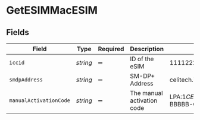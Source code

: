 # GetESIMMacESIM


## Fields

| Field                                            | Type                                             | Required                                         | Description                                      | Example                                          |
| ------------------------------------------------ | ------------------------------------------------ | ------------------------------------------------ | ------------------------------------------------ | ------------------------------------------------ |
| `iccid`                                          | *string*                                         | :heavy_minus_sign:                               | ID of the eSIM                                   | 1111222233334444555                              |
| `smdpAddress`                                    | *string*                                         | :heavy_minus_sign:                               | SM-DP+ Address                                   | celitech.idemia.io                               |
| `manualActivationCode`                           | *string*                                         | :heavy_minus_sign:                               | The manual activation code                       | LPA:1$CELITECH.IDEMIA.IO$AAAAA-BBBBB-CCCCC-DDDDD |